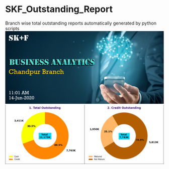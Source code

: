 # SKF_Outstanding_Report
Branch wise total outstanding reports automatically generated by python scripts 
![alt text](https://github.com/RoyelBee/SKF_Outstanding_Report/blob/master/banner_ai.png)
![alt text](https://github.com/RoyelBee/SKF_Outstanding_Report/blob/master/all_credit.png)
